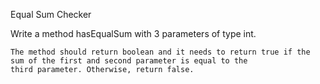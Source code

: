 Equal Sum Checker

Write a method hasEqualSum with 3 parameters of type int.
    
    The method should return boolean and it needs to return true if the sum of the first and second parameter is equal to the 
    third parameter. Otherwise, return false.
